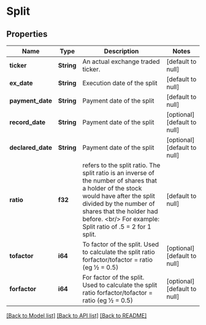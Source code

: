 # Split

## Properties
Name | Type | Description | Notes
------------ | ------------- | ------------- | -------------
**ticker** | **String** | An actual exchange traded ticker. | [default to null]
**ex_date** | **String** | Execution date of the split | [default to null]
**payment_date** | **String** | Payment date of the split | [default to null]
**record_date** | **String** | Payment date of the split | [optional] [default to null]
**declared_date** | **String** | Payment date of the split | [optional] [default to null]
**ratio** | **f32** | refers to the split ratio. The split ratio is an inverse of the number of shares that a holder of the stock would have after the split divided by the number of shares that the holder had before. &lt;br/&gt; For example: Split ratio of .5 &#x3D; 2 for 1 split.  | [default to null]
**tofactor** | **i64** | To factor of the split. Used to calculate the split ratio forfactor/tofactor &#x3D; ratio (eg ½ &#x3D; 0.5)  | [optional] [default to null]
**forfactor** | **i64** | For factor of the split. Used to calculate the split ratio forfactor/tofactor &#x3D; ratio (eg ½ &#x3D; 0.5)  | [optional] [default to null]

[[Back to Model list]](../README.md#documentation-for-models) [[Back to API list]](../README.md#documentation-for-api-endpoints) [[Back to README]](../README.md)

